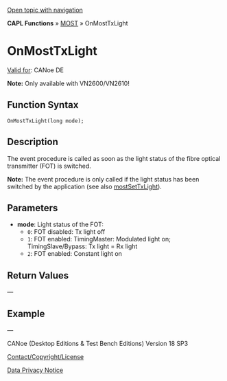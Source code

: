 [Open topic with navigation](../../../../../CANoeDEFamily.htm#Topics/CAPLFunctions/MOST/EventProcedures/CAPLfunctionOnMOSTTXLight.md)

**CAPL Functions** » [MOST](../CAPLfunctionsMOSTOverview.md) » OnMostTxLight

# OnMostTxLight

[Valid for](../../../Shared/FeatureAvailability.md): CANoe DE

**Note:** Only available with VN2600/VN2610!

## Function Syntax

```
OnMostTxLight(long mode);
```

## Description

The event procedure is called as soon as the light status of the fibre optical transmitter (FOT) is switched.

**Note:** The event procedure is only called if the light status has been switched by the application (see also [mostSetTxLight](../Functions/CAPLfunctionMOSTSetTxLight.md)).

## Parameters

- **mode**: Light status of the FOT:
  - `0`: FOT disabled: Tx light off
  - `1`: FOT enabled: TimingMaster: Modulated light on; TimingSlave/Bypass: Tx light = Rx light
  - `2`: FOT enabled: Constant light on

## Return Values

—

## Example

—

CANoe (Desktop Editions & Test Bench Editions) Version 18 SP3

[Contact/Copyright/License](../../../Shared/ContactCopyrightLicense.md)

[Data Privacy Notice](https://www.vector.com/int/en/company/get-info/privacy-policy/)
